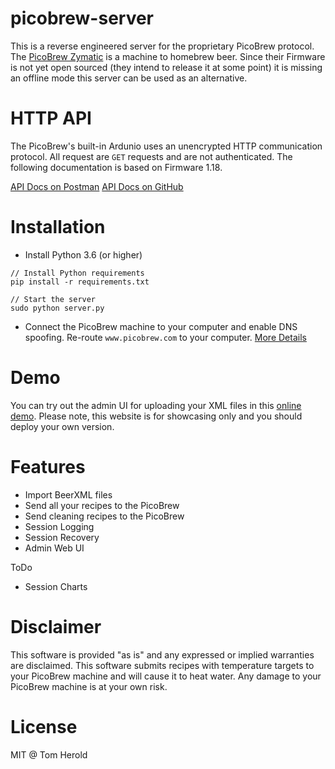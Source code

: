 # picobrew-server
This is a reverse engineered server for the proprietary PicoBrew protocol. The [PicoBrew Zymatic](http://www.picobrew.com/) is a machine to homebrew beer. Since their Firmware is not yet open sourced (they intend to release it at some point) it is missing an offline mode this server can be used as an alternative.

# HTTP API
The PicoBrew's built-in Ardunio uses an unencrypted HTTP communication protocol. All request are `GET` requests and are not authenticated. The following documentation is based on Firmware 1.18.

[API Docs on Postman](https://documenter.getpostman.com/view/234053/Szf54VEX?version=93783194-dcee-4bb2-8f19-f25ab6c6d411)
[API Docs on GitHub](https://github.com/hotzenklotz/picobrew-server/wiki/PicoBrew-API)

# Installation

- Install Python 3.6 (or higher)

```
// Install Python requirements
pip install -r requirements.txt

// Start the server
sudo python server.py
```

- Connect the PicoBrew machine to your computer and enable DNS spoofing. Re-route `www.picobrew.com` to your computer.
[More Details](https://github.com/hotzenklotz/picobrew-server/wiki/Install)

# Demo
You can try out the admin UI for uploading your XML files in this [online demo](https://picobrew.herokuapp.com). Please note, this website is for showcasing only and you should deploy your own version.


# Features
- Import BeerXML files
- Send all your recipes to the PicoBrew
- Send cleaning recipes to the PicoBrew
- Session Logging
- Session Recovery
- Admin Web UI

ToDo

- Session Charts

# Disclaimer
This software is provided "as is" and any expressed or implied warranties are disclaimed. This software submits recipes with temperature targets to your PicoBrew machine and will cause it to heat water. Any damage to your PicoBrew machine is at your own risk.

# License

MIT @ Tom Herold
